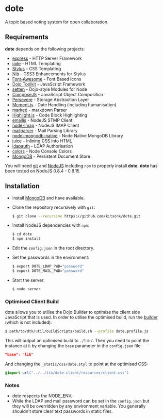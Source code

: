 # dote #

A topic based voting system for open collaboration.

## Requirements ##

**dote** depends on the following projects:

* [express][express] - HTTP Server Framework
* [jade][jade] - HTML Templating
* [Stylus][stylus] - CSS Templating
* [Nib][nib] - CSS3 Enhancements for Stylus
* [Font-Awesome][fontawesome] - Font Based Icons
* [Dojo Toolkit][dojo] - JavaScript Framework
* [setten][setten] - Dojo-style Modules for Node
* [ComposeJS][composejs] - JavaScript Object Composition
* [Persevere][perstore] - Storage Abstraction Layer
* [Moment.js][momentjs] - Date Handling (including humanisation)
* [marked][marked] - markdown Parser
* [Highlight.js][hljs] - Code Block Highlighting
* [emailjs][emailjs] - NodeJS STMP Client
* [node-imap][nodeimap] - NodeJS IMAP Client
* [mailparser][mailparser] - Mail Parsing Library
* [node-mongodb-native][nodemongodb] - Node Native MongoDB Library
* [juice][juice] - Inlining CSS into HTML
* [ldapauth][ldapauth] - LDAP Authorisation
* [colors][colors] - Node Console Colors
* [MongoDB][mongodb] - Persistent Document Store

You will need [git][git] and [NodeJS][nodejs] including ``npm`` to properly install **dote**.  **dote** has been tested 
on NodeJS 0.8.4 - 0.8.15.

## Installation ##

* Install [MongoDB][mongodb] and have available.
* Clone the repository recursively with ``git``:

    ```bash
    $ git clone --recursive https://github.com/kitsonk/dote.git
    ```

* Install NodeJS dependencies with ``npm``:

    ```bash
    $ cd dote
    $ npm install
    ```

* Edit the ``config.json`` in the root directory.
* Set the passwords in the environment:

    ```bash
    $ export DOTE_LDAP_PWD="password"
    $ export DOTE_MAIL_PWD="password"
    ```

* Start the server:

    ```bash
    $ node server
    ```

### Optimised Client Build ###

dote allows you to utilise the Dojo Builder to optimise the client side JavaScript that is used.  In order to utilise 
the optimised build, run the [builder][dojobuilder] (which is not included):

```bash
$ path/to/dtk/util/buildScripts/build.sh --profile dote.profile.js
```

This will output an optimised build to ``./lib/``.  Then you need to point the instance at it by changing the ``base``
parameter in the ``config.json`` file:

```json
"base": "lib"
```

And changing the ``_static/css/dote.styl`` to point at the optimised CSS:

```css
@import url("../../lib/dote-client/resources/client.css")
```

### Notes ###

* dote respects the NODE_ENV.
* While the LDAP and mail password can be set in the ``config.json`` but they will be overridden by any environment
  variable.  You generally shouldn't store clear text passwords in static files.

[volo]: http://volojs.org/
[cpm]: https://github.com/kriszyp/cpm/
[nodejs]: http://nodejs.org/download/
[dojo]: http://dojotoolkit.org/download/
[express]: http://expressjs.com/
[jade]: http://jade-lang.com/
[git]: http://git-scm.com/
[setten]: https://github.com/kitsonk/setten
[perstore]: https://github.com/persvr/perstore
[fontawesome]: http://fortawesome.github.com/Font-Awesome/
[momentjs]: http://momentjs.com/
[composejs]: https://github.com/kriszyp/compose
[stylus]: http://learnboost.github.com/stylus/
[nib]: http://visionmedia.github.com/nib/
[marked]: https://github.com/chjj/marked
[hljs]: http://softwaremaniacs.org/soft/highlight/en/
[emailjs]: https://github.com/eleith/emailjs
[nodeimap]: https://github.com/mscdex/node-imap
[mailparser]: https://github.com/andris9/mailparser
[juice]: https://github.com/LearnBoost/juice
[mongodb]: http://www.mongodb.org/
[nodemongodb]: https://github.com/mongodb/node-mongodb-native
[colors]: https://github.com/Marak/colors.js
[dojobuilder]: http://dojotoolkit.org/download/
[ldapauth]: https://github.com/trentm/node-ldapauth
